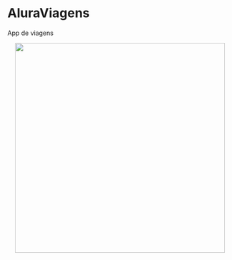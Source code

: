 # AluraViagens
App de viagens 


<p align="center">
  <img width=470" src="https://user-images.githubusercontent.com/65572894/131418586-ace4ee6b-860d-411a-9792-63d4c1622ca8.PNG">
  </p>
